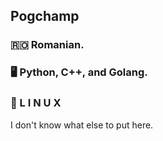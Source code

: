 ## Pogchamp

### 🇷🇴 Romanian.
### 🖥️ Python, C++, and Golang.
### 🐧 L I N U X

I don't know what else to put here.

